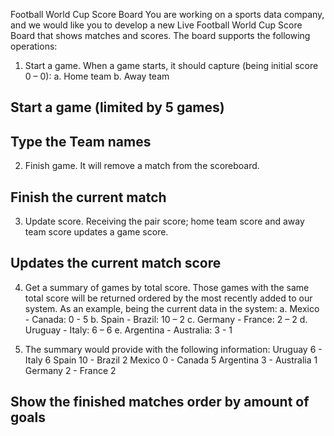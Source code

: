 Football World Cup Score Board
You are working on a sports data company, and we would like you to develop a new Live
Football World Cup Score Board that shows matches and scores.
The board supports the following operations:

1. Start a game. When a game starts, it should capture (being initial score 0 – 0):
a. Home team
b. Away team
## Start a game (limited by 5 games) 
## Type the Team names

2. Finish game. It will remove a match from the scoreboard.
## Finish the current match

3. Update score. Receiving the pair score; home team score and away team score
   updates a game score.
## Updates the current match score

4. Get a summary of games by total score. Those games with the same total score will
   be returned ordered by the most recently added to our system.
   As an example, being the current data in the system:
   a. Mexico - Canada: 0 - 5
   b. Spain - Brazil: 10 – 2
   c. Germany - France: 2 – 2
   d. Uruguay - Italy: 6 – 6
   e. Argentina - Australia: 3 - 1

5. The summary would provide with the following information:
Uruguay 6 - Italy 6
Spain 10 - Brazil 2
Mexico 0 - Canada 5
Argentina 3 - Australia 1
Germany 2 - France 2
## Show the finished matches order by amount of goals